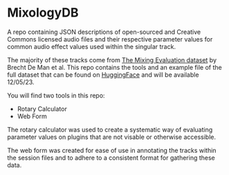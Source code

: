 # MixologyDB

A repo containing JSON descriptions of open-sourced and Creative Commons licensed audio files and their respective parameter values for common audio effect values used within the singular track.

The majority of these tracks come from [The Mixing Evaluation dataset](http://c4dm.eecs.qmul.ac.uk/multitrack/MixEvaluation/) by Brecht De Man et al. This repo contains the tools and an example file of the full dataset that can be found on [HuggingFace](https://huggingface.co/datasets/mclemcrew/MixologyDB) and will be available 12/05/23.

You will find two tools in this repo:
- Rotary Calculator
- Web Form

The rotary calculator was used to create a systematic way of evaluating parameter values on plugins that are not visable or otherwise accessible.

The web form was created for ease of use in annotating the tracks within the session files and to adhere to a consistent format for gathering these data.